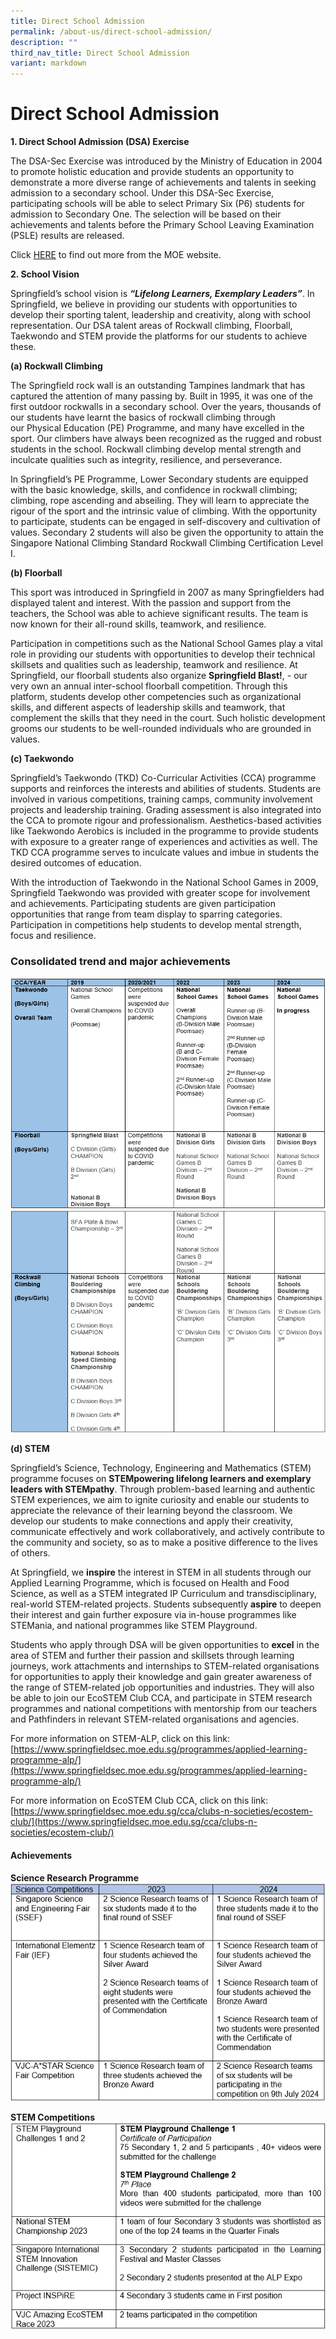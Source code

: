 ```yaml
---
title: Direct School Admission
permalink: /about-us/direct-school-admission/
description: ""
third_nav_title: Direct School Admission
variant: markdown
---
```

# **Direct School Admission**
  

**1\. Direct School Admission (DSA) Exercise**

The DSA-Sec Exercise was introduced by the Ministry of Education in 2004 to promote
holistic education and provide students an opportunity to demonstrate a more diverse
range of achievements and talents in seeking admission to a secondary school. Under
this DSA-Sec Exercise, participating schools will be able to select Primary Six (P6)
students for admission to Secondary One. The selection will be based on their
achievements and talents before the Primary School Leaving Examination (PSLE)
results are released.

Click [HERE](https://www.moe.gov.sg/secondary/dsa) to find out more from the MOE website.

 
**2\. School Vision**

Springfield’s school vision is **_“Lifelong Learners, Exemplary Leaders”_**. In Springfield,
we believe in providing our students with opportunities to develop their sporting talent,
leadership and creativity, along with school representation. Our DSA talent areas of
Rockwall climbing, Floorball, Taekwondo and STEM provide the platforms for our
students to achieve these.

**(a)&nbsp;Rockwall Climbing**  

The Springfield rock wall is an outstanding Tampines landmark that has captured the
attention of many passing by. Built in 1995, it was one of the first outdoor rockwalls in a
secondary school. Over the years, thousands of our students have learnt the basics of
rockwall climbing through our Physical Education (PE) Programme, and many have
excelled in the sport. Our climbers have always been recognized as the rugged and
robust students in the school. Rockwall climbing develop mental strength and inculcate
qualities such as integrity, resilience, and perseverance.

In Springfield’s PE Programme, Lower Secondary students are equipped with the basic
knowledge, skills, and confidence in rockwall climbing; climbing, rope ascending and
abseiling. They will learn to appreciate the rigour of the sport and the intrinsic value of
climbing. With the opportunity to participate, students can be engaged in self-discovery
and cultivation of values. Secondary 2 students will also be given the opportunity to
attain the Singapore National Climbing Standard Rockwall Climbing Certification Level I.

  

**(b) Floorball**

  

This sport was introduced in Springfield in 2007 as many Springfielders had displayed
talent and interest. With the passion and support from the teachers, the School was
able to achieve significant results. The team is now known for their all-round skills,
teamwork, and resilience.

Participation in competitions such as the National School Games play a vital role in
providing our students with opportunities to develop their technical skillsets and qualities
such as leadership, teamwork and resilience. At Springfield, our floorball students also
organize **Springfield Blast!**, - our very own an annual inter-school floorball competition.
Through this platform, students develop other competencies such as organizational
skills, and different aspects of leadership skills and teamwork, that complement the
skills that they need in the court. Such holistic development grooms our students to be
well-rounded individuals who are grounded in values.

**(c) Taekwondo**

Springfield’s Taekwondo (TKD) Co-Curricular Activities (CCA) programme supports and
reinforces the interests and abilities of students. Students are involved in various
competitions, training camps, community involvement projects and leadership training.
Grading assessment is also integrated into the CCA to promote rigour and
professionalism. Aesthetics-based activities like Taekwondo Aerobics is included in the
programme to provide students with exposure to a greater range of experiences and
activities as well. The TKD CCA programme serves to inculcate values and imbue in
students the desired outcomes of education.

With the introduction of Taekwondo in the National School Games in 2009, Springfield
Taekwondo was provided with greater scope for involvement and achievements.
Participating students are given participation opportunities that range from team display
to sparring categories. Participation in competitions help students to develop mental
strength, focus and resilience.

### Consolidated trend and major achievements

![](/images/dsa_achievement3.png)
![](/images/dsa_achievement4.png)

**(d) STEM**

Springfield’s Science, Technology, Engineering and Mathematics (STEM) programme focuses on **STEMpowering lifelong learners and exemplary leaders with STEMpathy**. Through problem-based learning and authentic STEM experiences, we aim to ignite curiosity and enable our students to appreciate the relevance of their learning beyond the classroom. We develop our students to make connections and apply their creativity, communicate effectively and work collaboratively, and actively contribute to the community and society, so as to make a positive difference to the lives of others. 

At Springfield, we **inspire** the interest in STEM in all students through our Applied Learning Programme, which is focused on Health and Food Science, as well as a STEM integrated IP Curriculum and transdisciplinary, real-world STEM-related projects. Students subsequently **aspire** to deepen their interest and gain further exposure via in-house programmes like STEMania, and national programmes like STEM Playground. 

Students who apply through DSA will be given opportunities to **excel** in the area of STEM and further their passion and skillsets through learning journeys, work attachments and internships to STEM-related organisations for opportunities to apply their knowledge and gain greater awareness of the range of STEM-related job opportunities and industries. They will also be able to join  our EcoSTEM Club CCA, and participate in STEM research programmes and national competitions with mentorship from our teachers and Pathfinders in relevant STEM-related organisations and agencies.  


For more information on STEM-ALP, click on this link:
[https://www.springfieldsec.moe.edu.sg/programmes/applied-learning-programme-alp/](https://www.springfieldsec.moe.edu.sg/programmes/applied-learning-programme-alp/)

For more information on EcoSTEM Club CCA, click on this link:
[https://www.springfieldsec.moe.edu.sg/cca/clubs-n-societies/ecostem-club/](https://www.springfieldsec.moe.edu.sg/cca/clubs-n-societies/ecostem-club/)

#### Achievements

**Science Research Programme**
![](/images/stem_acheivement1.png)

**STEM Competitions**
![](/images/stem_acheivement2.png)